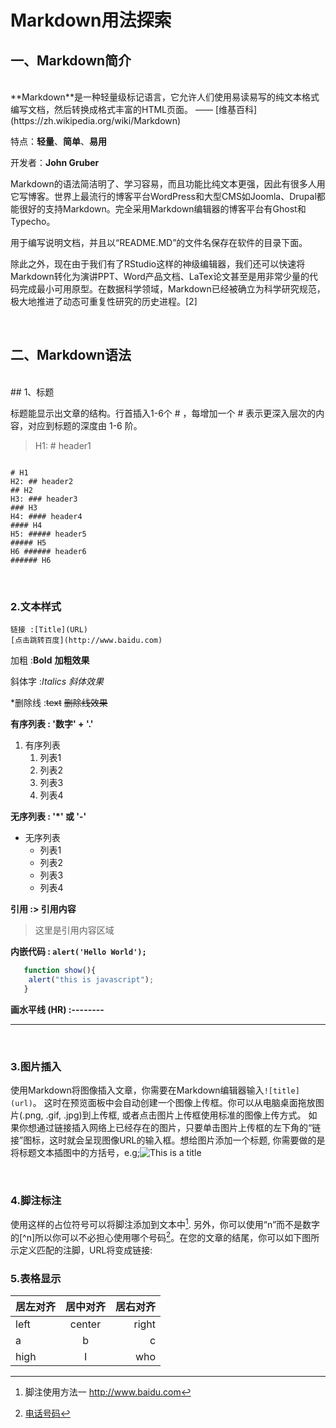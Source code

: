 # Markdown用法探索


## 一、Markdown简介
<br/>
**Markdown**是一种轻量级标记语言，它允许人们使用易读易写的纯文本格式编写文档，然后转换成格式丰富的HTML页面。
											 —— [维基百科](https://zh.wikipedia.org/wiki/Markdown)
    
    
特点：**轻量**、**简单**、**易用**
    
    
开发者：**John Gruber**

Markdown的语法简洁明了、学习容易，而且功能比纯文本更强，因此有很多人用它写博客。世界上最流行的博客平台WordPress和大型CMS如Joomla、Drupal都能很好的支持Markdown。完全采用Markdown编辑器的博客平台有Ghost和Typecho。

用于编写说明文档，并且以“README.MD”的文件名保存在软件的目录下面。

除此之外，现在由于我们有了RStudio这样的神级编辑器，我们还可以快速将Markdown转化为演讲PPT、Word产品文档、LaTex论文甚至是用非常少量的代码完成最小可用原型。在数据科学领域，Markdown已经被确立为科学研究规范，极大地推进了动态可重复性研究的历史进程。[2] 

<br/>

## 二、Markdown语法
<br/>
## 1、标题

<p> 标题能显示出文章的结构。行首插入1-6个 # ，每增加一个 # 表示更深入层次的内容，对应到标题的深度由 1-6 阶。  </p>

> H1: # header1

```shell

# H1
H2: ## header2
## H2
H3: ### header3
### H3
H4: #### header4
#### H4
H5: ##### header5
##### H5
H6 ###### header6
###### H6

```

<br/>

### 2.文本样式

```shell
链接 :[Title](URL)
[点击跳转百度](http://www.baidu.com)
```

加粗 :**Bold**
**加粗效果**

斜体字 :*Italics*
*斜体效果*

*删除线 :~~text~~
~~删除线效果~~

**有序列表 : '数字' + '.'**
1. 有序列表
	1. 列表1
	2. 列表2
	3. 列表3
	4. 列表4


**无序列表 : '*' 或 '-'**
* 无序列表
	* 列表1
	* 列表2
	* 列表3
	* 列表4


**引用 :> 引用内容**
> 这里是引用内容区域

**内嵌代码 : `alert('Hello World');`**
```javascript
   function show(){
   	alert("this is javascript");
   }
```
**画水平线 (HR) :--------**

---

<br>

### 3.图片插入

使用Markdown将图像插入文章，你需要在Markdown编辑器输入```![title](url)```。 这时在预览面板中会自动创建一个图像上传框。你可以从电脑桌面拖放图片(.png, .gif, .jpg)到上传框, 或者点击图片上传框使用标准的图像上传方式。 如果你想通过链接插入网络上已经存在的图片，只要单击图片上传框的左下角的“链接”图标，这时就会呈现图像URL的输入框。想给图片添加一个标题, 你需要做的是将标题文本插图中的方括号，e.g;![This is a title](http://pic.58pic.com/58pic/14/27/45/71r58PICmDM_1024.jpg)

<br>

### 4.脚注标注
使用这样的占位符号可以将脚注添加到文本中[^1]. 另外，你可以使用“n”而不是数字的[^n]所以你可以不必担心使用哪个号码[^num]。在您的文章的结尾，你可以如下图所示定义匹配的注脚，URL将变成链接:
<br>

### 5.表格显示

| 居左对齐 |  居中对齐  |  居右对齐 |
| :-----  | :------: | ------:  |
| left    | center   | right    |
| a       |   b      |     c    |
| high    |   I      |   who    |


[^1]: 脚注使用方法一  http://www.baidu.com
[^num]: [电话号码](https://www.baidu.com/s?ie=utf-8&f=8&rsv_bp=1&rsv_idx=2&tn=baiduhome_pg&wd=%E7%94%B5%E8%AF%9D%E5%8F%B7%E7%A0%81&rsv_spt=1&oq=jekyll%2520%25E8%25A7%25A3%25E6%259E%2590%25E6%25A0%2587%25E9%25A2%2598%25E6%259C%2589%25E9%2597%25AE%25E9%25A2%2598&rsv_pq=d01410a0000bae1e&rsv_t=0ab2wQCEnk3wGlukl1VoedVFCdKXA9MtBW%2F04sV8BEkYo3D%2BIyDNuVSLbp%2F9607pg1rH&rqlang=cn&rsv_enter=1&rsv_sug3=14&rsv_sug1=9&rsv_sug7=100&rsv_sug2=0&inputT=2758&rsv_sug4=2757)
